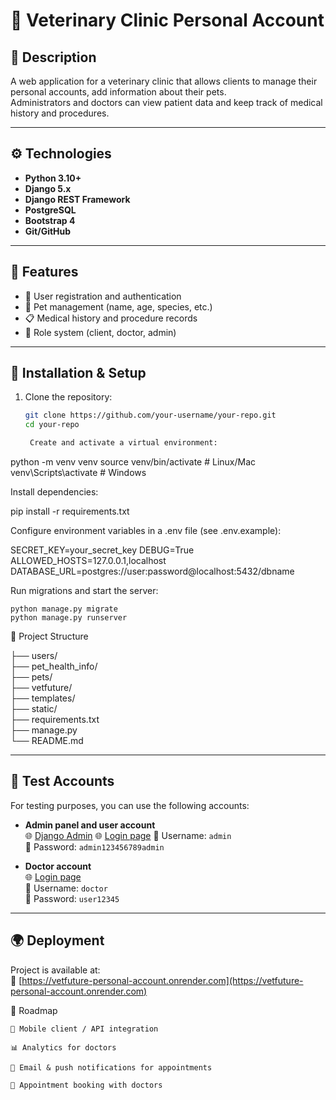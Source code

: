 # 🐾 Veterinary Clinic Personal Account

## 📌 Description
A web application for a veterinary clinic that allows clients to manage their personal accounts, add information about their pets.  
Administrators and doctors can view patient data and keep track of medical history and procedures.  

---

## ⚙️ Technologies
- **Python 3.10+**
- **Django 5.x**
- **Django REST Framework**
- **PostgreSQL**
- **Bootstrap 4**
- **Git/GitHub**

---

## 🚀 Features
- 👤 User registration and authentication  
- 🐶 Pet management (name, age, species, etc.)
- 📋 Medical history and procedure records  
- 🔑 Role system (client, doctor, admin)

---

## 🔧 Installation & Setup

1. Clone the repository:
   ```bash
   git clone https://github.com/your-username/your-repo.git
   cd your-repo

    Create and activate a virtual environment:

python -m venv venv
source venv/bin/activate   # Linux/Mac
venv\Scripts\activate      # Windows

Install dependencies:

pip install -r requirements.txt

Configure environment variables in a .env file (see .env.example):

SECRET_KEY=your_secret_key
DEBUG=True
ALLOWED_HOSTS=127.0.0.1,localhost
DATABASE_URL=postgres://user:password@localhost:5432/dbname

Run migrations and start the server:

    python manage.py migrate
    python manage.py runserver

📂 Project Structure

├── users/  
├── pet_health_info/  
├── pets/  
├── vetfuture/  
├── templates/       
├── static/   
├── requirements.txt  
├── manage.py  
└── README.md

---

## 🔑 Test Accounts

For testing purposes, you can use the following accounts:

- **Admin panel and user account**  
  🌐 [Django Admin](https://vetfuture-personal-account.onrender.com/admin/)
  🌐 [Login page](https://vetfuture-personal-account.onrender.com/)
  👤 Username: `admin`  
  🔑 Password: `admin123456789admin`

- **Doctor account**  
  🌐 [Login page](https://vetfuture-personal-account.onrender.com/)  
  👤 Username: `doctor`  
  🔑 Password: `user12345`

---

## 🌍 Deployment

Project is available at:  
🔗 [https://vetfuture-personal-account.onrender.com](https://vetfuture-personal-account.onrender.com)


📌 Roadmap

    📱 Mobile client / API integration

    📊 Analytics for doctors

    🔔 Email & push notifications for appointments
    
    🏥 Appointment booking with doctors

